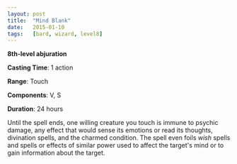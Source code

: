 ```yaml
---
layout: post
title:  "Mind Blank"
date:   2015-01-10
tags:   [bard, wizard, level8]
---
```


**8th-level abjuration**

**Casting Time**: 1 action

**Range**: Touch

**Components**: V, S

**Duration**: 24 hours

Until the spell ends, one willing creature you touch is immune to psychic damage, any effect that would sense its emotions or read its thoughts, divination spells, and the charmed condition. The spell even foils _wish_ spells and spells or effects of similar power used to affect the target's mind or to gain information about the target.
